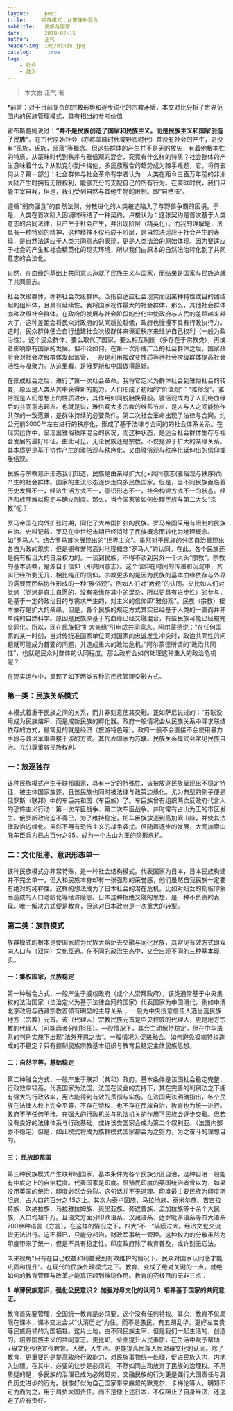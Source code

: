 ```yaml
---
layout:     post
title:     民族模式：从蒙昧到混合
subtitle:   民族与国家
date:       2018-02-15
author:     正气
header-img: img/minzu.jpg
catalog: 	 true
tags:
    - 社会
    - 政治
---
```

> 本文由 正气 著

*前言：对于目前复杂的宗教形势和逐步锐化的宗教矛盾，本文对比分析了世界范围内的民族管理模式，具有相当的参考价值

霍布斯鲍姆说过：**“并不是民族创造了国家和民族主义。而是民族主义和国家创造了民族”**。在古代原始社会（亦称蒙昧时代或野蛮时代）并没有社会的产生，更没有“民族，氏族，部落”等概念。但这些群体的产生并不是无的放矢，有着他根本性的特质，从蒙昧时代到秩序与雅俗观的混合，究竟有什么样的特质？社会群体的产生意味着什么？从默克尔到卡梅伦，多民族融合的趋势成为棘手难题，它，将何去何从？第一部分：社会群体与社会革命有学者认为：人类在距今三百万年前的非洲大陆产生时拥有无限权利，能够充分的支配自己的所有行为。在蒙昧时代，我们只能主宰自我，但是，我们受到自然与其他生物的限制。即“自然法”。


遵循“弱肉强食”的自然法则，分散进化的人类被迫陷入了与野兽争霸的困境。于是，人类在首次陷入困境时缔结了一种契约。卢梭认为：这张契约是首次基于人类意志的合同法律，且产生于社会产生，并出现阶层（精英化）。而我的理解是，法具有一种特别的精神，这种精神不仅形成于阶层，是自然法适应于社会产生的表现，是自然法适应于人类共同意志的表现，更是人类法治的原始体现。因为要适应于社会的产生和社会精英化的现实环境，所以我们由原本的自然法治转化到了共同意志的合法化。


自然，在血缘的基础上共同意志造就了民族主义与国家，而结果是国家与民族造就了共同意志。   

社会次级群体，亦称社会次级群体。泛指自适应社会现实而因某种特性或目的团结起的组织体，且具有延续性。我将国家视作最大的社会群体，那么，其他社会群体亦称次级社会群体。在政府的发展与社会阶段的分化中使政府与人民的差距越来越大了，这种差距会将民众对政府的认同越拉越低，政府也慢慢不具有行政执行力。这时，民众群体便会自行组建社会次级群体来保证秩序来维护自己权利（一般为政治性）。这个民众群体，要么取代了国家，要么相互制衡（多存在于宗教类），再或者影响原有国家的发展。但不论如何，在第一次形成广泛的社会群体之后。国家政府会对社会次级群体发起监管，一般是利用被改变性质等待社会次级群体提高社会活性与凝聚力。从这里看，是俄罗斯和中国做得最好。


在形成社会之后，进行了第一次社会革命。我将它定义为群体社会到雅俗社会的转变，原因是人类从其中获得新的能力。人们形成了初始的“价值观”：“雅俗观”。雅俗观是人们思想上的性质进步，其作用如同脱胎换骨般。雅俗观成为了人们继血缘后的共同意志起点。也就是说，雅俗观大多宗教的维系节点，是人与人之间能协作共存的一致愿景，是群体持续的必要条件。第二次社会革命出现了法律与合同。约公元前3000年左右进行的秩序化，形成了基于法律与合同的的社会体系关系。在现实运作中，呈现出雅俗秩序混合的状况，而这种状态，是适合社会群体生存与社会发展的最好印证。由此可见，无论民族还是宗教。不仅是源于扩大的亲缘关系。其本质更是基于协作产生的雅俗观与秩序化，又由雅俗观与秩序化延伸出的信仰或雅俗观。


民族与宗教意识形态我们知道，民族是由亲缘扩大化+共同意志(雅俗观与秩序)而产生的社会群体。国家的主流形态逐步走向多民族国家。但是，当不同民族面临着历史发展不一，经济生活方式不一，意识形态不一，社会构建方式不一的状态。经济和族际难以稳定与确立制度。那么，当今国家该如何处理民族与第二大头“宗教”呢？


罗马帝国在向外扩张时期，同化了大帝国扩张的民族。罗马帝国采用有限制的民族自治。史料记载，罗马在中世纪末期已经消除了民族概念而转化为地理概念。如“罗马人”。结合罗马首次展现出的“世界主义”。虽然对于民族的分区自治呈现出各自为政的现实，但是拥有非常高对地理概念“罗马人”的认同。在此，各个民族还是拥有相当大的自治权力的。一谈到民族，不得不谈到另外一个大头“宗教”。宗教的基本调教，是源自于信仰（即共同意志）。这个信仰在时间的传递和沉淀中，其实已经所剩无几，相比纯正的信仰。宗教更多的是因为民族的基本血缘依存与外界的需要而团结协作形成的一种“雅俗观”。例如人们对“教规”的认同。又比如人们对党派（党派是自主自愿的，没有亲缘在其中的混杂，所以更具有进步性）的参与，是基于一定的政治目的与需求产生的，对主义的信仰即“雅俗观”。民族（宗教）根本依存是扩大的亲缘，但是，各个民族的规定方式其实已经基于人类的一直而并非单纯的自然科学。原因是民族原基于的血缘已经交融混合，有些民族可能已经被完全同化。所以，现在民族把“扩大亲缘”引申成共同意志。阿尔蒙德说：“在任何国家的某一时刻，当对传统准国家单位同对国家的忠诚发生冲突时，政治共同性的问题就可能成为首要的问题，并造成重大的政治危机。”阿尔蒙德所谓的“政治共同性”，也就是民众对群体的认同程度。那么政府会如何处理这种重大的政治危机呢？ 


在现实运作中，呈现了如下两类五种的民族管理交融方式。   

### **第一类：民族关系模式**

本模式着重于民族之间的关系，而并非刻意使其交融。正如萨尼说过的：“苏联没用成为民族熔炉，而是成新民族的孵化器。政府一般情况会从民族关系中寻求联结依存的方式，最常见的就是经济（旅游特色等）。政府一般不会直接不会使用暴力手段与政治军事直接干涉的方式。其代表国家为苏联。民族关系模式会常见民族自治。充分尊重各民族权利。

### **一：放逐独存**

 该种民族模式产生于联邦国家，具有一定的特殊性，该被放逐民族呈现出不稳定特征，被主体国家放逐，且该民族也同时被法律与政策边缘化。尤为典型的例子便是俄罗斯（联邦）中的车臣共和国（车臣族）了。车臣族曾有组织两次反政府代言人的恐怖主义行动：第一次车臣战争、第二次车臣战争。并时常有占山为王的市区发生。俄罗斯政府迫不得已，为了维持稳定，把车臣族放逐到高加索山脉，并使其法律政治边缘化。虽然不再有恐怖主义的战争袭扰。但随着逐步的发展，大高加索山脉车臣兵力已占百分之95。成为一个占山为王的隐形危机。  

### **二：文化阻滞、意识形态单一**

该种民族模式亦非常特殊，是一种社会结构模式。代表国家为日本，日本民族构建并不完全单一，但大和民族本身却有一张强烈的荣誉感，他们虽然自我民族一定要有绝对的纯粹性。这样的想法成为了日本社会的潜在危机。比如对妇女的刻板印象而造成的人口老龄化等经济隐患。日本这种拒绝交融的思想，是一种不负责的表现。唯一解决方式便是教育，但这对日本政府是一次重大的转型。

### **第二类：族群模式**

族群模式的根本是使国家成为民族大熔炉去交融与同化民族，其常见有效方式即双向人口与（双向）文化互通。在不同的政治生态中，又会出现不同的三种基本现实。

#### **一：集权国家，民族稳定**

第一种融合方式，一般产生于威权政府（或个人崇拜政府），该类通常基于中央集权的法治国家（法治定义为基于法律合同的国家）代表国家为中国清代，例如中清北京政府与西藏宗教首领有明显的主导关系 ，一般为中央授意信任人选当选民族地方（宗教）元首。该（代理人）宗教民族元首是中央权威的代理人，更是地方宗教的代理人（可能两者分别担任）。一般情况下，其会主动保持稳定。但在中华法系的判例实施下出现“法外开恩之法“。一般情况为促进融合。如何避免极端特权造成的不稳定？只有控制民族宗教基本组织与教育且稳定主体民族思想。

#### **二：自然平等，基础稳定** 


第二种融合方式，一般产生于联邦（共和）政府。基本条件是该国社会稳定完整，行政效率较高。代表国家为法国，法国在议会的支持下，其在完善的判例法之下拥有强大的行政效率，宪法能得到有效的贯彻与实施。在法国宪法明确指出，各个民族在法律人权上完全平等，不存在特权，也不存在民族自治，教育也为统一进行。政府不予任何干涉。在强大的行政机关与执法机关的作用下民族会逐步交融。但若没有良好的法律体系与行政基础，或许该类国家会成为第二个叙利亚。（法国内部亦不稳定）但是，如此模式将成为族群模式国家都会为之努力，为之奋斗的理想目的。  
#### **三：  民族即邦国**


 第三种民族模式产生联邦制国家，基本条件为各个民族分区自治，这种自治一般能有中度之上的自治程度。代表国家是印度。原殖民印度的英国统治者曾以为，如果没用英国的统治，印度必然会分裂。这句话并不无道理。印度最主要民族为印度斯坦族，占人口的百分之45之上。其次为泰卢固族、马拉地族、泰米尔族、吉吉拉特族、砍纳拉族、马拉雅拉姆族、奥里亚族、旁遮普族、孟加拉族等十余个大民族，人口均超千万。且语文方面分印欧语系、汉藏语系、达罗毗荼语系等四大语系700余种语言（方言）。在这样的情况之下，四大“不一“隔膜过大。经济文化交流皆无法进行。迫不得已，只能分邦治，财政军事统一管理。这种权力的分散虽然为印度带来了统一，但是不具有稳定性。印度政府除了教育普及，或许别无它法。


未来视角“只有在自己权益和利益受到有效维护的情况下。民众对国家认同感才能巩固和提升”。在现代的民族处理模式之下。教育，变成了绝对关键的一点。就绝如何的教育管理与改革才能真正起到维稳作用。教育的究极目的无非三点：


 **1. 单薄民族意识，强化公民意识
     2. 加强对母文化的认同
     3. 培养基于国家的共同意志。**


教育首先要管理，全国统一教育是必须要，这个没有任何特权。其次，教育不仅局限在课本，课本交友会以“认清历史”为住，而不是愚民，有五胡乱华，更好左宝贵等民族将领的为国牺牲。这片土地，由不同民族主宰，但是我们一起生活的，创造的。培养国族主义的共同意志。更比如，全面提升人民素质，在生活中赋予帮助+母文化传统宣传教育。入微，入生活。更能提高民族人民对母文化的认同。除了教育，更重要的是提高政府行政能力，对民族事物统一处理，促进民族入内，内地入边疆。在其中，必要的让步是必须的，不然如同主动放弃了民族的治理权。不用质疑的是，多民族的治理已成为必然趋势，交融民族的行为更是践行大国责任与肩负历史进步的行为。就像好似为自己国家带来麻烦的默克尔、卡梅伦等人。明知不可为而为之，用于肩负大国责任。而不是像上述日本，不仅阻止了自身经济，还逃避了应有责任。
